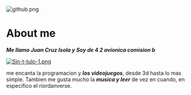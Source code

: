 ![github.png](https://i.postimg.cc/J7KLGygB/github.png)

# About me

_**Me llamo Juan Cruz Isola y Soy de 4 2 avionica comision b**_
 
[![Sin-t-tulo-1.png](https://i.postimg.cc/tCcrYyzj/Sin-t-tulo-1.png)](https://postimg.cc/D8qQM9Dj)

me encanta la programacion y _**los videojuegos**_, desde 3d hasta lo mas simple. Tambien me gusta mucho la _**musica y leer**_ de vez en cuando, en especifico el riordanverse.
